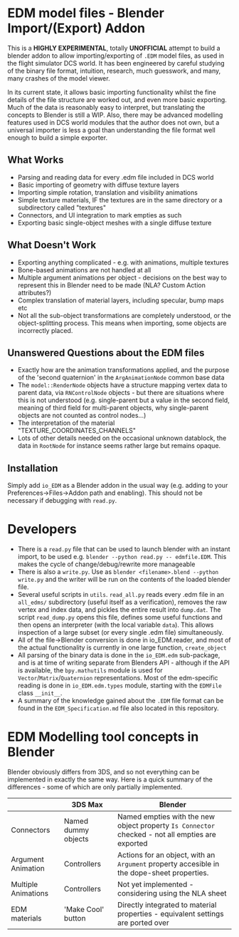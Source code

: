 EDM model files - Blender Import/(Export) Addon
===============================================

This is a **HIGHLY EXPERIMENTAL**, totally **UNOFFICIAL** attempt to build a
blender addon to allow importing/exporting of `.EDM` model files, as used in
the flight simulator DCS world. It has been engineered by careful studying of
the binary file format, intuition, research, much guesswork, and many, many
crashes of the model viewer.

In its current state, it allows basic importing functionality whilst the fine
details of the file structure are worked out, and even more basic exporting.
Much of the data is reasonably easy to interpret, but translating the concepts
to Blender is still a WIP. Also, there may be advanced modelling features used
in DCS world modules that the author does not own, but a universal importer is
less a goal than understanding the file format well enough to build a simple
exporter.

What Works
----------
- Parsing and reading data for every .edm file included in DCS world
- Basic importing of geometry with diffuse texture layers
- Importing simple rotation, translation and visibility animations
- Simple texture materials, IF the textures are in the same directory
  or a subdirectory called "textures"
- Connectors, and UI integration to mark empties as such
- Exporting basic single-object meshes with a single diffuse texture

What Doesn't Work
-----------------
- Exporting anything complicated - e.g. with animations, multiple textures
- Bone-based animations are not handled at all
- Multiple argument animations per object - decisions on the best way to 
  represent this in Blender need to be made (NLA? Custom Action attributes?)
- Complex translation of material layers, including specular, bump maps etc
- Not all the sub-object transformations are completely understood, or the
  object-splitting process. This means when importing, some objects are
  incorrectly placed.

Unanswered Questions about the EDM files
----------------------------------------
- Exactly how are the animation transformations applied, and the purpose of
  the 'second quaternion' in the `ArgAnimationNode` common base data
- The `model::RenderNode` objects have a structure mapping vertex data to
  parent data, via `RNControlNode` objects - but there are situations where
  this is not understood (e.g. single-parent but a value in the second field,
  meaning of third field for multi-parent objects, why single-parent objects are
  not counted as control nodes...)
- The interpretation of the material "TEXTURE_COORDINATES_CHANNELS"
- Lots of other details needed on the occasional unknown datablock, the data
  in `RootNode` for instance seems rather large but remains opaque.

Installation
------------
Simply add `io_EDM` as a Blender addon in the usual way (e.g. adding to your 
Preferences->Files->Addon path and enabling). This should not be necessary
if debugging with `read.py`.

Developers
==========
- There is a `read.py` file that can be used to launch blender with an instant
  import, to be used e.g. `blender --python read.py -- edmfile.EDM`. This makes
  the cycle of change/debug/rewrite more manageable
- There is also a `write.py`. Use as 
  `blender <filename>.blend --python write.py` and the writer will be run on
  the contents of the loaded blender file.
- Several useful scripts in `utils`. `read_all.py` reads every .edm file in an
  `all_edms/` subdirectory (useful itself as a verification), removes the raw
  vertex and index data, and pickles the entire result into `dump.dat`. The 
  script `read_dump.py` opens this file, defines some useful functions and
  then opens an interpreter (with the local variable `data`). This allows 
  inspection of a large subset (or every single .edm file) simultaneously.
- All of the file->Blender conversion is done in io_EDM.reader, and most of
  the actual functionality is currently in one large function,
  `create_object`
- All parsing of the binary data is done in the `io_EDM.edm` sub-package, and
  is at time of writing separate from Blenders API - although if the API is
  available, the `bpy.mathutils` module is used for 
  `Vector`/`Matrix`/`Quaternion` representations. Most of the edm-specific
  reading is done in `io_EDM.edm.types` module, starting with the `EDMFile`
  class `__init__`.
- A summary of the knowledge gained about the `.EDM` file format can be found
  in the `EDM_Specification.md` file also located in this repository.

EDM Modelling tool concepts in Blender
======================================
Blender obviously differs from 3DS, and so not everything can be implemented
in exactly the same way. Here is a quick summary of the differences - some of
which are only partially implemented.

|                    | 3DS Max             |   Blender                             |
|--------------------|---------------------|---------------------------------------|
| Connectors         | Named dummy objects | Named empties with the new object property `Is Connector` checked - not all empties are exported |
| Argument Animation | Controllers         | Actions for an object, with an `Argument` property accesible in the dope-sheet properties. |
| Multiple Animations| Controllers         | Not yet implemented - considering using the NLA sheet |
| EDM materials      | 'Make Cool' button  | Directly integrated to material properties - equivalent settings are ported over |
